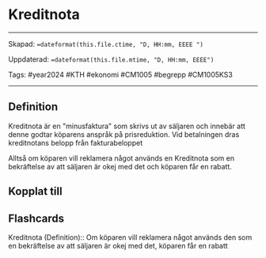 # Kreditnota

---

Skapad: `=dateformat(this.file.ctime, "D, HH:mm, EEEE ")`

Uppdaterad: `=dateformat(this.file.mtime, "D, HH:mm, EEEE")`

Tags: #year2024 #KTH #ekonomi #CM1005 #begrepp #CM1005KS3

---

## Definition

Kreditnota är en "minusfaktura" som skrivs ut av säljaren och innebär att denne godtar köparens anspråk på prisreduktion. Vid betalningen dras kreditnotans belopp från fakturabeloppet

Alltså om köparen vill reklamera något används en Kreditnota som en bekräftelse av att säljaren är okej med det och köparen får en rabatt.

## Kopplat till

## Flashcards

Kreditnota (Definition):: Om köparen vill reklamera något används den som en bekräftelse av att säljaren är okej med det, köparen får en rabatt
